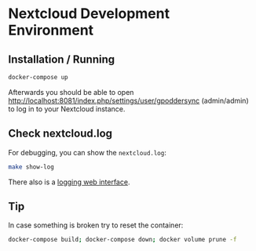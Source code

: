 # Nextcloud Development Environment

## Installation / Running

```bash
docker-compose up
```

Afterwards you should be able to open <http://localhost:8081/index.php/settings/user/gpoddersync> (admin/admin) to
log in to your Nextcloud instance.

## Check nextcloud.log

For debugging, you can show the `nextcloud.log`:

```bash
make show-log
```

There also is a [logging web interface](http://localhost:8081/index.php/settings/admin/logging).

## Tip

In case something is broken try to reset the container:

```bash
docker-compose build; docker-compose down; docker volume prune -f
```
